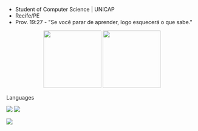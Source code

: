 - Student of Computer Science | UNICAP
- Recife/PE
- Prov. 19:27 - "Se você parar de aprender, logo esquecerá o que sabe."
 
<div align="center">
  <img height="152em" src="https://github-readme-stats.vercel.app/api?username=GabrielVCB&show_icons=true&theme=dark&include_all_commits=true&count_private=true"/>
  <img height="152em" src="https://github-readme-stats.vercel.app/api/top-langs/?username=GabrielVCB&layout=compact&theme=dark&hide=html,css,scss" />
</div>

Languages
<p>
  <a>
    <img src="https://skillicons.dev/icons?i=java&theme=light" />
    <img src="https://skillicons.dev/icons?i=cs,nodejs,js,ts" />
  </a>
</p>
<p>
  <a>
    <img src="https://skillicons.dev/icons?i=dart,html,css,sass" />
  </a>
</p>
